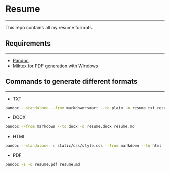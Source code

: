 # Resume
--------

This repo contains all my resume formats.

## Requirements
---------------

* [Pandoc](https://pandoc.org/)
* [Miktex](https://miktex.org/) for PDF generation with Windows

## Commands to generate different formats
-----------------------------------------

*  TXT
```bash
pandoc --standalone --from markdown+smart --to plain -o resume.txt resume.md
```

*  DOCX
```bash
pandoc --from markdown --to docx -o resume.docx resume.md
```

*  HTML
```bash
pandoc --standalone -c static/css/style.css --from markdown --to html -o resume.html resume.md
```

*  PDF
```bash
pandoc -s -o resume.pdf resume.md
```
